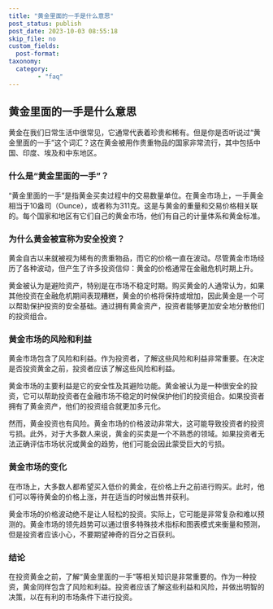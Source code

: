 ```yaml
---
title: "黄金里面的一手是什么意思"
post_status: publish
post_date: 2023-10-03 08:55:18
skip_file: no
custom_fields: 
  post-format: 
taxonomy:
  category:
        - "faq"
---
```


## 黄金里面的一手是什么意思

黄金在我们日常生活中很常见，它通常代表着珍贵和稀有。但是你是否听说过“黄金里面的一手”这个词汇？这在黄金被用作贵重物品的国家非常流行，其中包括中国、印度、埃及和中东地区。

### 什么是“黄金里面的一手”？

“黄金里面的一手”是指黄金买卖过程中的交易数量单位。在黄金市场上，一手黄金相当于10盎司（Ounce），或者称为311克。这是与黄金的重量和交易价格相关联的。每个国家和地区有它们自己的黄金市场，他们有自己的计量体系和黄金标准。

### 为什么黄金被宣称为安全投资？

黄金自古以来就被视为稀有的贵重物品，而它的价格一直在波动。尽管黄金市场经历了各种波动，但产生了许多投资信仰：黄金的价格通常在金融危机时期上升。

黄金被认为是避险资产，特别是在市场不稳定时期。购买黄金的人通常认为，如果其他投资在金融危机期间表现糟糕，黄金的价格将保持或增加，因此黄金是一个可以帮助保护投资的安全基础。通过拥有黄金资产，投资者能够更加安全地分散他们的投资组合。

### 黄金市场的风险和利益

黄金市场包含了风险和利益。作为投资者，了解这些风险和利益非常重要。在决定是否投资黄金之前，投资者应该了解这些风险和利益。

黄金市场的主要利益是它的安全性及其避险功能。黄金被认为是一种很安全的投资，它可以帮助投资者在金融市场不稳定的时候保护他们的投资组合。如果投资者拥有了黄金资产，他们的投资组合就更加多元化。

然而，黄金投资也有风险。黄金市场的价格波动非常大，这可能导致投资者的投资亏损。此外，对于大多数人来说，黄金的买卖是一个不熟悉的领域。如果投资者无法正确评估市场状况或黄金的趋势，他们可能会因此蒙受巨大的亏损。

### 黄金市场的变化

在市场上，大多数人都希望买入低价的黄金，在价格上升之前进行购买。此时，他们可以等待黄金的价格上涨，并在适当的时候出售并获利。

黄金市场的价格波动绝不是让人轻松的投资。实际上，它可能是非常复杂和难以预测的。黄金市场的领先趋势可以通过很多特殊技术指标和图表模式来衡量和预测，但是投资者应该小心，不要期望神奇的百分之百获利。

### 结论

在投资黄金之前，了解“黄金里面的一手”等相关知识是非常重要的。作为一种投资，黄金同样包含了风险和利益。投资者应该了解这些利益和风险，并做出明智的决策，以在有利的市场条件下进行投资。
